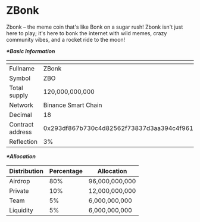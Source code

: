 # ZBonk

Zbonk – the meme coin that's like Bonk on a sugar rush! Zbonk isn't just here to play; it's here to bonk the internet with wild memes, crazy community vibes, and a rocket ride to the moon!

_**\*Basic Information**_

<table data-header-hidden><thead><tr><th width="236"></th><th></th></tr></thead><tbody><tr><td>Fullname</td><td>ZBonk</td></tr><tr><td>Symbol</td><td>ZBO</td></tr><tr><td>Total supply</td><td>120,000,000,000</td></tr><tr><td>Network</td><td>Binance Smart Chain</td></tr><tr><td>Decimal</td><td>18</td></tr><tr><td>Contract address</td><td>0x293df867b730c4d82562f73837d3aa394c4f9617</td></tr><tr><td>Reflection</td><td>3%</td></tr></tbody></table>

_**\*Allocation**_

| Distribution | Percentage | Allocation     |
| ------------ | ---------- | -------------- |
| Airdrop      | 80%        | 96,000,000,000 |
| Private      | 10%        | 12,000,000,000 |
| Team         | 5%         | 6,000,000,000  |
| Liquidity    | 5%         | 6,000,000,000  |
